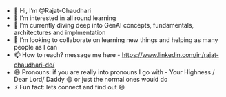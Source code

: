 - 👋 Hi, I’m @Rajat-Chaudhari
- 👀 I’m interested in all round learning
- 🌱 I’m currently diving deep into GenAI concepts, fundamentals, architectures and implmentation
- 💞️ I’m looking to collaborate on learning new things and helping as many people as I can
- 📫 How to reach? message me here - https://www.linkedin.com/in/rajat-chaudhari-de/
- 😄 Pronouns: if you are really into pronouns I go with - Your Highness / Dear Lord/ Daddy 😄 or just the normal ones would do
- ⚡ Fun fact: lets connect and find out 😄 

<!---
Rajat-Chaudhari/Rajat-Chaudhari is a ✨ special ✨ repository because its `README.md` (this file) appears on your GitHub profile.
You can click the Preview link to take a look at your changes.
--->
